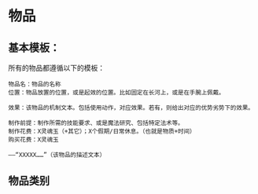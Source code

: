 # 物品



## 基本模板：

所有的物品都遵循以下的模板：

```text
物品名：物品的名称
位置：物品放置的位置，或是起效的位置。比如固定在长河上，或是在手腕上佩戴。

效果：该物品的机制文本。包括使用动作，对应效果。若有，则给出对应的优势劣势下的效果。

制作前提：制作所需的技能要求、或是魔法研究、包括特定法术等。
制作花费：X灵魂玉（+其它）；X个假期/日常休息。（也就是物质+时间）
购买花费：X灵魂玉

——“XXXXX……”（该物品的描述文本）
```

## 物品类别

